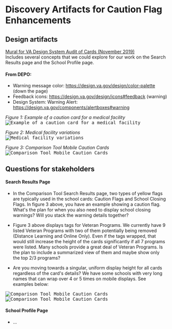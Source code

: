 
# Discovery Artifacts for Caution Flag Enhancements


## Design artifacts

[Mural for VA Design System Audit of Cards (November 2019)](https://app.mural.co/t/departmentofveteransaffairs9999/m/departmentofveteransaffairs9999/1574086026453/e8ba87ed25507f73b7c0b5c40267a3ae95a20b09)<br>
Includes several concepts that we could explore for our work on the Search Results page and the School Profile page.  

#### From DEPO:  

* Warning message color: https://design.va.gov/design/color-palette (down the page) 
* Feedback icons: https://design.va.gov/design/icons#feedback (warning)
* Design System: Warning Alert: https://design.va.gov/components/alertboxes#warning  

*Figure 1: Example of a caution card for a medical facility*  
<kbd>![Example of a caution card for a medical facility](images/Medical-Facility-Caution-Card.png)</kbd>

*Figure 2: Medical facility variations*  
<kbd>![Medical facility variations](images/Medical-Facility-Caution-Card-Variations.png)</kbd>  

*Figure 3: Comparison Tool Mobile Caution Cards*  
<kbd>![Comparison Tool Mobile Caution Cards](images/Comparison-Tool-Mobile-Caution-Cards.png)</kbd>  



## Questions for stakeholders

#### Search Results Page
* In the Comparison Tool Search Results page, two types of yellow flags are typically used in the school cards: Caution Flags and School Closing Flags. In figure 3 above, you have an example showing a caution flag. What's the plan for when you also need to display school closing warnings? Will you stack the warning details together?

* Figure 3 above displays tags for Veteran Programs. We currently have 9 listed Veteran Programs with two of them potentially being removed (Distance Learning and Online Only). Even if the tags wrapped, that would still increase the height of the cards significantly if all 7 programs were listed. Many schools provide a great deal of Veteran Programs. Is the plan to include a summarized view of them and maybe show only the top 2/3 programs? 

* Are you moving towards a singular, uniform display height for all cards regardless of the card's details? We have some schools with very long names that can wrap over 4 or 5 times on mobile displays. See examples below:

<kbd>![Comparison Tool Mobile Caution Cards](images/Cortiva.png)</kbd> 
<kbd>![Comparison Tool Mobile Caution Cards](images/Dept-of-HS.png)</kbd> 


#### School Profile Page
* ...
